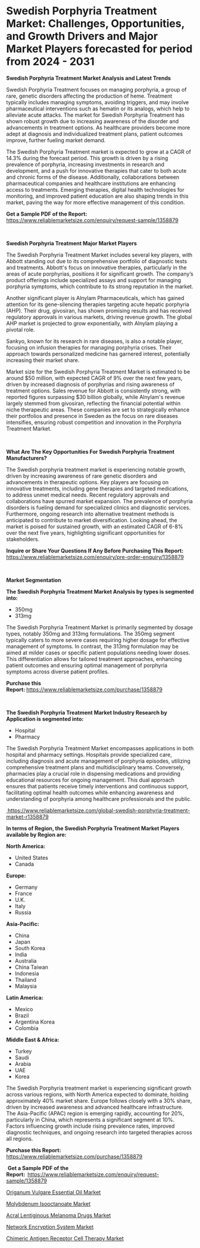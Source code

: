 <p><h1>Swedish Porphyria Treatment Market: Challenges, Opportunities, and Growth Drivers and Major Market Players forecasted for period from 2024 - 2031</h1></p><p><strong>Swedish Porphyria Treatment Market Analysis and Latest Trends</strong></p>
<p><p>Swedish Porphyria Treatment focuses on managing porphyria, a group of rare, genetic disorders affecting the production of heme. Treatment typically includes managing symptoms, avoiding triggers, and may involve pharmaceutical interventions such as hematin or its analogs, which help to alleviate acute attacks. The market for Swedish Porphyria Treatment has shown robust growth due to increasing awareness of the disorder and advancements in treatment options. As healthcare providers become more adept at diagnosis and individualized treatment plans, patient outcomes improve, further fueling market demand.</p><p>The Swedish Porphyria Treatment market is expected to grow at a CAGR of 14.3% during the forecast period. This growth is driven by a rising prevalence of porphyria, increasing investments in research and development, and a push for innovative therapies that cater to both acute and chronic forms of the disease. Additionally, collaborations between pharmaceutical companies and healthcare institutions are enhancing access to treatments. Emerging therapies, digital health technologies for monitoring, and improved patient education are also shaping trends in this market, paving the way for more effective management of this condition.</p></p>
<p><strong>Get a Sample PDF of the Report:&nbsp;</strong> <a href="https://www.reliablemarketsize.com/enquiry/request-sample/1358879?utm_campaign=1832&utm_medium=2&utm_source=Github&utm_content=ia&utm_term=05122024&utm_id=swedish-porphyria-treatment">https://www.reliablemarketsize.com/enquiry/request-sample/1358879</a></p>
<p>&nbsp;</p>
<p><strong>Swedish Porphyria Treatment Major Market Players</strong></p>
<p><p>The Swedish Porphyria Treatment Market includes several key players, with Abbott standing out due to its comprehensive portfolio of diagnostic tests and treatments. Abbott's focus on innovative therapies, particularly in the areas of acute porphyrias, positions it for significant growth. The company’s product offerings include specialized assays and support for managing porphyria symptoms, which contribute to its strong reputation in the market.</p><p>Another significant player is Alnylam Pharmaceuticals, which has gained attention for its gene-silencing therapies targeting acute hepatic porphyria (AHP). Their drug, givosiran, has shown promising results and has received regulatory approvals in various markets, driving revenue growth. The global AHP market is projected to grow exponentially, with Alnylam playing a pivotal role.</p><p>Sankyo, known for its research in rare diseases, is also a notable player, focusing on infusion therapies for managing porphyria crises. Their approach towards personalized medicine has garnered interest, potentially increasing their market share.</p><p>Market size for the Swedish Porphyria Treatment Market is estimated to be around $50 million, with expected CAGR of 9% over the next few years, driven by increased diagnosis of porphyrias and rising awareness of treatment options. Sales revenue for Abbott is consistently strong, with reported figures surpassing $30 billion globally, while Alnylam's revenue largely stemmed from givosiran, reflecting the financial potential within niche therapeutic areas. These companies are set to strategically enhance their portfolios and presence in Sweden as the focus on rare diseases intensifies, ensuring robust competition and innovation in the Porphyria Treatment Market.</p></p>
<p>&nbsp;</p>
<p><strong>What Are The Key Opportunities For Swedish Porphyria Treatment Manufacturers?</strong></p>
<p><p>The Swedish porphyria treatment market is experiencing notable growth, driven by increasing awareness of rare genetic disorders and advancements in therapeutic options. Key players are focusing on innovative treatments, including gene therapies and targeted medications, to address unmet medical needs. Recent regulatory approvals and collaborations have spurred market expansion. The prevalence of porphyria disorders is fueling demand for specialized clinics and diagnostic services. Furthermore, ongoing research into alternative treatment methods is anticipated to contribute to market diversification. Looking ahead, the market is poised for sustained growth, with an estimated CAGR of 6-8% over the next five years, highlighting significant opportunities for stakeholders.</p></p>
<p><strong>Inquire or Share Your Questions If Any Before Purchasing This Report:</strong> <a href="https://www.reliablemarketsize.com/enquiry/pre-order-enquiry/1358879?utm_campaign=1832&utm_medium=2&utm_source=Github&utm_content=ia&utm_term=05122024&utm_id=swedish-porphyria-treatment">https://www.reliablemarketsize.com/enquiry/pre-order-enquiry/1358879</a></p>
<p>&nbsp;</p>
<p><strong>Market Segmentation</strong></p>
<p><strong>The Swedish Porphyria Treatment Market Analysis by types is segmented into:</strong></p>
<p><ul><li>350mg</li><li>313mg</li></ul></p>
<p><p>The Swedish Porphyria Treatment Market is primarily segmented by dosage types, notably 350mg and 313mg formulations. The 350mg segment typically caters to more severe cases requiring higher dosage for effective management of symptoms. In contrast, the 313mg formulation may be aimed at milder cases or specific patient populations needing lower doses. This differentiation allows for tailored treatment approaches, enhancing patient outcomes and ensuring optimal management of porphyria symptoms across diverse patient profiles.</p></p>
<p><strong>Purchase this Report:&nbsp;</strong><a href="https://www.reliablemarketsize.com/purchase/1358879?utm_campaign=1832&utm_medium=2&utm_source=Github&utm_content=ia&utm_term=05122024&utm_id=swedish-porphyria-treatment">https://www.reliablemarketsize.com/purchase/1358879</a></p>
<p>&nbsp;</p>
<p><strong>The Swedish Porphyria Treatment Market Industry Research by Application is segmented into:</strong></p>
<p><ul><li>Hospital</li><li>Pharmacy</li></ul></p>
<p><p>The Swedish Porphyria Treatment Market encompasses applications in both hospital and pharmacy settings. Hospitals provide specialized care, including diagnosis and acute management of porphyria episodes, utilizing comprehensive treatment plans and multidisciplinary teams. Conversely, pharmacies play a crucial role in dispensing medications and providing educational resources for ongoing management. This dual approach ensures that patients receive timely interventions and continuous support, facilitating optimal health outcomes while enhancing awareness and understanding of porphyria among healthcare professionals and the public.</p></p>
<p><a href="https://www.reliablemarketsize.com/global-swedish-porphyria-treatment-market-r1358879?utm_campaign=1832&utm_medium=2&utm_source=Github&utm_content=ia&utm_term=05122024&utm_id=swedish-porphyria-treatment">&nbsp;https://www.reliablemarketsize.com/global-swedish-porphyria-treatment-market-r1358879</a></p>
<p><strong>In terms of Region, the Swedish Porphyria Treatment Market Players available by Region are:</strong></p>
<p>
    <p> <strong> North America: </strong>
        <ul>
            <li>United States</li>
            <li>Canada</li>
        </ul>
        </p> 
    <p> <strong> Europe: </strong>
        <ul>
            <li>Germany</li>
            <li>France</li>
            <li>U.K.</li>
            <li>Italy</li>
            <li>Russia</li>
        </ul>
        </p> 
    <p> <strong> Asia-Pacific: </strong>
        <ul>
            <li>China</li>
            <li>Japan</li>
            <li>South Korea</li>
            <li>India</li>
            <li>Australia</li>
            <li>China Taiwan</li>
            <li>Indonesia</li>
            <li>Thailand</li>
            <li>Malaysia</li>
        </ul>
        </p> 
    <p> <strong> Latin America: </strong>
        <ul>
            <li>Mexico</li>
            <li>Brazil</li>
            <li>Argentina Korea</li>
            <li>Colombia</li>
        </ul>
        </p> 
    <p> <strong> Middle East & Africa: </strong>
        <ul>
            <li>Turkey</li>
            <li>Saudi</li>
            <li>Arabia</li>
            <li>UAE</li>
            <li>Korea</li>
        </ul>
    </p>
    </p>
<p><p>The Swedish Porphyria treatment market is experiencing significant growth across various regions, with North America expected to dominate, holding approximately 40% market share. Europe follows closely with a 30% share, driven by increased awareness and advanced healthcare infrastructure. The Asia-Pacific (APAC) region is emerging rapidly, accounting for 20%, particularly in China, which represents a significant segment at 10%. Factors influencing growth include rising prevalence rates, improved diagnostic techniques, and ongoing research into targeted therapies across all regions.</p></p>
<p><strong>Purchase this Report: </strong><a href="https://www.reliablemarketsize.com/purchase/1358879?utm_campaign=1832&utm_medium=2&utm_source=Github&utm_content=ia&utm_term=05122024&utm_id=swedish-porphyria-treatment">https://www.reliablemarketsize.com/purchase/1358879</a></p>
<p>&nbsp;<strong>Get a Sample PDF of the Report:&nbsp;&nbsp;</strong><a href="https://www.reliablemarketsize.com/enquiry/request-sample/1358879?utm_campaign=1832&utm_medium=2&utm_source=Github&utm_content=ia&utm_term=05122024&utm_id=swedish-porphyria-treatment">https://www.reliablemarketsize.com/enquiry/request-sample/1358879</a></p>
<p><strong></strong></p>
<p><p><a href="https://issuu.com/reportprime-2/docs/origanum-vulgare-essential-oil-market-size-2030.pp?utm_campaign=1832&utm_medium=2&utm_source=Github&utm_content=ia&utm_term=05122024&utm_id=swedish-porphyria-treatment">Origanum Vulgare Essential Oil Market</a></p><p><a href="https://issuu.com/reportprime-2/docs/molybdenum-isooctanoate-market-size-2030.pptx?utm_campaign=1832&utm_medium=2&utm_source=Github&utm_content=ia&utm_term=05122024&utm_id=swedish-porphyria-treatment">Molybdenum Isooctanoate Market</a></p><p><a href="https://github.com/AKSHATREPORTPRIME/Market-Research-Report-List-6/blob/main/acral-lentiginous-melanoma-drugs-market.md?utm_campaign=1832&utm_medium=2&utm_source=Github&utm_content=ia&utm_term=05122024&utm_id=swedish-porphyria-treatment">Acral Lentiginous Melanoma Drugs Market</a></p><p><a href="https://www.linkedin.com/pulse/revenue-forecast-growth-outlook-network-encryption-system-5cere?utm_campaign=1832&utm_medium=2&utm_source=Github&utm_content=ia&utm_term=05122024&utm_id=swedish-porphyria-treatment">Network Encryption System Market</a></p><p><a href="https://www.linkedin.com/pulse/detailed-market-size-growth-chimeric-antigen-receptor-xqohe?utm_campaign=1832&utm_medium=2&utm_source=Github&utm_content=ia&utm_term=05122024&utm_id=swedish-porphyria-treatment">Chimeric Antigen Receptor Cell Therapy Market</a></p></p>